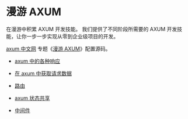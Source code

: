 # 漫游 AXUM

在漫游中积累 AXUM 开发技能。
我们提供了不同阶段所需要的 AXUM 开发技能，让你一步一步实现从零到企业级项目的开发。

[axum 中文网](https://axum.rs) 专题《[漫游 AXUM](https://axum.rs/subject/roaming-axum)》配置源码。

- [axum 中的各种响应](response)

- [在 axum 中获取请求数据](request)

- [路由](route)

- [axum 状态共享](state)

- [中间件](middleware)
